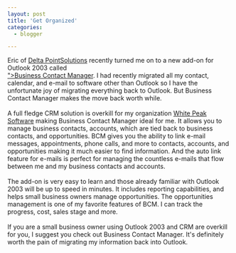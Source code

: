 ```yaml
---
layout: post
title: 'Get Organized'
categories:
  - blogger

---
```


Eric of <a href="http://www.deltapointsolutions.com/">Delta PointSolutions</a> recently turned me on to a new add-on for Outlook 2003 called <a href="http://www.microsoft.com/office/outlook/contactmanager/prodinfo/default.mspx
&lt;br  /&gt;"><br />"&gt;Business Contact Manager</a>.  I had recently migrated all my contact, calendar, and e-mail to software other than Outlook so I have the unfortunate joy of migrating everything back to Outlook.  But Business Contact Manager makes the move back worth while.
<br />
<br />A full fledge CRM solution is overkill for my organization <a href="http://www.whitepeaksoftware.com/">White Peak Software</a> making Business Contact Manager ideal for me.  It allows you to manage business contacts, accounts, which are tied back to business contacts, and opportunities.  BCM gives you the ability to link e-mail messages, appointments, phone calls, and more to contacts, accounts, and opportunities making it much easier to find information.  And the auto link feature for e-mails is perfect for managing the countless e-mails that flow between me and my business contacts and accounts.
<br />
<br />The add-on is very easy to learn and those already familiar with Outlook 2003 will be up to speed in minutes.  It includes reporting capabilities, and helps small business owners manage opportunities.  The opportunities management is one of my favorite features of BCM.  I can track the progress, cost, sales stage and more.
<br />
<br />If you are a small business owner using Outlook 2003 and CRM are overkill for you, I suggest you check out Business Contact Manager.  It's definitely worth the pain of migrating my information back into Outlook.
